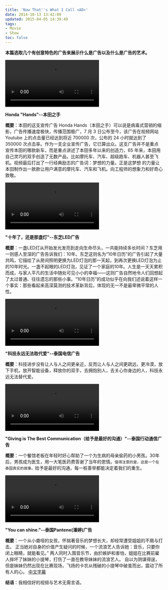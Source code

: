 ```yaml
---
title: 'Now That''s What I Call <AD>'
date: 2014-10-13 13:42:09
updated: 2015-04-05 14:39:49
tags: 
- Movie
- Show
toc: false
---
```


**本篇选取几个有创意特色的广告来展示什么是广告以及什么是广告的艺术。**

<video controls="controls" preload="auto" src="e.mp4" ></video>

**Honda "Hands"--本田之手**

**概要**：本田的这支宣传广告 Honda Hands（本田之手）可以说是病毒式营销的缩影，广告传播速度极快，传播范围极广，7 月 3 日公布至今，该广告在视频网站 Youtube 上的点击量已经达到将近 700000 次，公布的 24 小时就达到了 350000 次点击率。作为一支企业宣传广告，它已算出众。这支广告并不是重点宣传本田的哪款新车，而是重点讲述了本田多年以来的创造力，65 年来，本田用自己灵巧的双手创造了无数产品，比如摩托车、汽车、超级跑车、机器人甚至飞机。视频最后打出了一行经典励志的广告词：梦想的力量。正是这梦想 的力量让本田制作出一款款让用户满意的摩托车、汽车和飞机。向工程师的想象力和好奇心致敬。

<video controls="controls" preload="auto" src="d.mp4" ></video>

**"十年了，还是那盏灯"--东芝LED广告**

**概要**：一盏LED灯从开始发光发亮到走向生命尽头，一共能持续多长时间？东芝用一则感人至深的广告告诉我们：10年。东芝这则名为“10年日历”的广告引起了大量共鸣，它描绘了从房间照明更换为LED灯泡的那一天起，到再次更换LED灯泡为止的10年时光。一盏不起眼的LED灯泡，见证了一个家庭的10年。人生是一天天累积而成，与家人平凡的生活中随处可见小小的幸福——这则广告自然地令人们回想起了太过普通、往往遗忘的那些小事。“10年日历”的成功似乎在向我们述说着这样一个事实：那些看起来高深莫测的技术革新背后，体现的无一不是最卑微平常的人性。

<video controls="controls" preload="auto" src="b.mp4" ></video>

**"科技永远无法取代爱"--泰国电信广告**

**概要**：科技进步没有让人与人之间更亲近，反而让人与人之间更疏远，更冷漠，放下手机，放开智能设备，释放你的双手，去拥抱别人，去关心你身边的人，科技永远无法替代爱。


<video controls="controls" preload="auto" src="c.mp4" ></video>

**"Giving is The Best Communication（给予是最好的沟通）"--泰国行动通信广告**

**概要**：一个餐馆老板在年轻时好心帮助了一个为生病的母亲偷药的小男孩。30年后，男孩成为医生，用一大笔医药费答谢了当年的恩情。`值得注意的是，这是一个在泰国真实的故事。`给予是最好的沟通，每一桩善举都能决定着我们的重生。


<video controls="controls" preload="auto" src="f.mp4" ></video>

**"You can shine."--泰国Pantene(潘婷)广告**

**概要**：一个从小聋哑的女孩，怀揣著音乐的梦想长大，却经常遭受姐姐的不屑与打击。 正当她对自身的价值产生疑问的时候，一个流浪艺人告诉她：音乐，只要你闭上眼睛，就能看见。” 两人同时入围音乐节，由於嫉妒和害怕，姐姐在比赛前雇人摔坏了妹妹的小提琴，打伤了一直在教导妹妹的流浪艺人。 自以为阴谋得逞，但是妹妹仍然出现在比赛现场，飞扬的卡农从残破的小提琴中破茧而出，震动了所有人的心。 [中文字幕](a.mp4)


**结语**：我相信好的视频与艺术无需言语。

